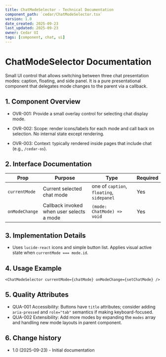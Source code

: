 ```yaml
---
title: ChatModeSelector - Technical Documentation
component_path: `cedar/ChatModeSelector.tsx`
version: 1.0
date_created: 2025-09-23
last_updated: 2025-09-23
owner: Cedar UI
tags: [component, chat, ui]
---
```


# ChatModeSelector Documentation

Small UI control that allows switching between three chat presentation modes: caption, floating, and side panel. It is a pure presentational component that delegates mode changes to the parent via a callback.

## 1. Component Overview

- OVR-001: Provide a small overlay control for selecting chat display mode.

- OVR-002: Scope: render icons/labels for each mode and call back on selection. No internal state except rendering.

- OVR-003: Context: typically rendered inside pages that include chat (e.g., `/cedar-os`).

## 2. Interface Documentation

| Prop | Purpose | Type | Required |
|------|---------|------|----------|
| `currentMode` | Current selected chat mode | one of `caption`, `floating`, `sidepanel` | Yes |
| `onModeChange` | Callback invoked when user selects a mode | `(mode: ChatMode) => void` | Yes |

## 3. Implementation Details

- Uses `lucide-react` icons and simple button list. Applies visual active state when `currentMode === mode.id`.

## 4. Usage Example

```tsx
<ChatModeSelector currentMode={chatMode} onModeChange={setChatMode} />
```

## 5. Quality Attributes

- QUA-001 Accessibility: Buttons have `title` attributes; consider adding `aria-pressed` and `role="tab"` semantics if making keyboard-focused.
- QUA-002 Extensibility: Add more modes by expanding the `modes` array and handling new mode layouts in parent component.

## 6. Change history

- 1.0 (2025-09-23) - Initial documentation

